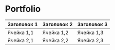# Portfolio
| Заголовок 1 | Заголовок 2 | Заголовок 3 |
|-------------|-------------|-------------|
| Ячейка 1,1  | Ячейка 1,2  | Ячейка 1,3  |
| Ячейка 2,1  | Ячейка 2,2  | Ячейка 2,3  |
